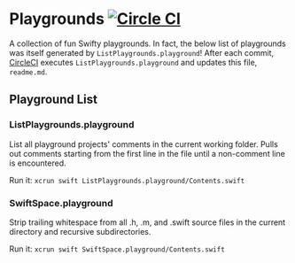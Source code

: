 # Playgrounds [![Circle CI](https://circleci.com/gh/jhersh/playgrounds.svg?style=svg)](https://circleci.com/gh/jhersh/playgrounds)

A collection of fun Swifty playgrounds. In fact, the below list of playgrounds was itself generated by `ListPlaygrounds.playground`! After each commit, [CircleCI](https://circleci.com/gh/jhersh/playgrounds) executes `ListPlaygrounds.playground` and updates this file, `readme.md`.

## Playground List
### ListPlaygrounds.playground
List all playground projects' comments in the current working folder. Pulls out comments starting from the first line in the file until a non-comment line is encountered.

Run it: `xcrun swift ListPlaygrounds.playground/Contents.swift`

### SwiftSpace.playground
Strip trailing whitespace from all .h, .m, and .swift source files in the current directory and recursive subdirectories.

Run it: `xcrun swift SwiftSpace.playground/Contents.swift`

